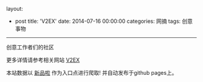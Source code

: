 layout: 
  - post 
title: 'V2EX' 
date: 2014-07-16 00:00:00 
categories: 网摘 
tags: 创意事物 
---

创意工作者们的社区  

更多详情请参考相关网站 [V2EX](http://www.v2ex.com/)  

本站数据以 [新品啦](http://xinpinla.com/) 作为入口点进行爬取! 并自动发布于github pages上。  
